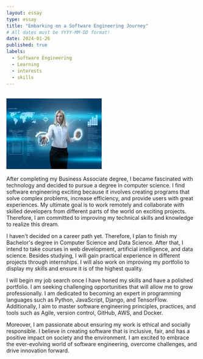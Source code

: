 ```yaml
---
layout: essay
type: essay
title: "Embarking on a Software Engineering Journey"
# All dates must be YYYY-MM-DD format!
date: 2024-01-26
published: true
labels:
  - Software Engineering
  - Learning
  - interests
  - skills
---
```


<br />
<img width="250px" class="rounded float-start pe-4" src="../img/900.png">

After completing my Business Associate degree, I became fascinated with technology and decided to pursue a degree in computer science. I find software engineering exciting because it involves creating programs that solve complex problems, increase efficiency, and provide users with great experiences. My ultimate goal is to work remotely and collaborate with skilled developers from different parts of the world on exciting projects. Therefore, I am committed to improving my technical skills and knowledge to realize this dream. 

I haven't decided on a career path yet. Therefore, I plan to finish my Bachelor's degree in Computer Science and Data Science. After that, I intend to take courses in web development, artificial intelligence, and data science. Besides studying, I will gain practical experience in different projects through internships. I will also work on improving my portfolio to display my skills and ensure it is of the highest quality.

I will begin my job search once I have honed my skills and have a polished portfolio. I am seeking challenging opportunities that will allow me to grow professionally. I am dedicated to becoming an expert in programming languages such as Python, JavaScript, Django, and TensorFlow. Additionally, I aim to master software engineering principles, practices, and tools such as Agile, version control, GitHub, AWS, and Docker.

Moreover, I am passionate about ensuring my work is ethical and socially responsible. I believe in creating software that is inclusive, fair, and has a positive impact on society and the environment. I am excited to embrace the ever-evolving world of software engineering, overcome challenges, and drive innovation forward. 


